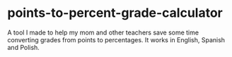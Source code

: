 # points-to-percent-grade-calculator
A tool I made to help my mom and other teachers save some time converting grades from points to percentages. It works in English, Spanish and Polish.

